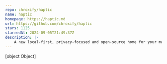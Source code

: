 ```yaml
---
repo: chroxify/haptic
name: haptic
homepage: https://haptic.md
url: https://github.com/chroxify/haptic
stars: 1125
starredAt: 2024-09-05T21:49:37Z
description: |-
    A new local-first, privacy-focused and open-source home for your markdown notes
---
```


[object Object]

